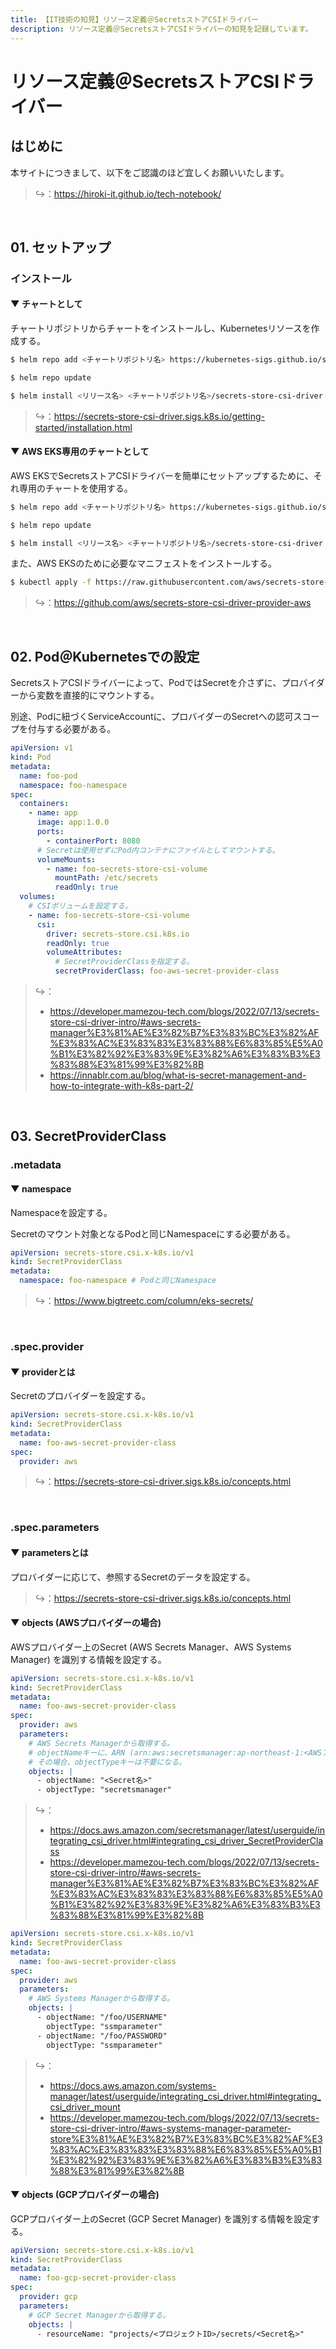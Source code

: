 ```yaml
---
title: 【IT技術の知見】リソース定義＠SecretsストアCSIドライバー
description: リソース定義＠SecretsストアCSIドライバーの知見を記録しています。
---
```


# リソース定義＠SecretsストアCSIドライバー

## はじめに

本サイトにつきまして、以下をご認識のほど宜しくお願いいたします。

> ↪️：https://hiroki-it.github.io/tech-notebook/

<br>

## 01. セットアップ

### インストール

#### ▼ チャートとして

チャートリポジトリからチャートをインストールし、Kubernetesリソースを作成する。

```bash
$ helm repo add <チャートリポジトリ名> https://kubernetes-sigs.github.io/secrets-store-csi-driver/charts

$ helm repo update

$ helm install <リリース名> <チャートリポジトリ名>/secrets-store-csi-driver -n kube-system --version <バージョンタグ>
```

> ↪️：https://secrets-store-csi-driver.sigs.k8s.io/getting-started/installation.html

#### ▼ AWS EKS専用のチャートとして

AWS EKSでSecretsストアCSIドライバーを簡単にセットアップするために、それ専用のチャートを使用する。

```bash
$ helm repo add <チャートリポジトリ名> https://kubernetes-sigs.github.io/secrets-store-csi-driver/charts

$ helm repo update

$ helm install <リリース名> <チャートリポジトリ名>/secrets-store-csi-driver -n kube-system --version <バージョンタグ>
```

また、AWS EKSのために必要なマニフェストをインストールする。

```bash
$ kubectl apply -f https://raw.githubusercontent.com/aws/secrets-store-csi-driver-provider-aws/main/deployment/aws-provider-installer.yaml
```

> ↪️：https://github.com/aws/secrets-store-csi-driver-provider-aws

<br>

## 02. Pod＠Kubernetesでの設定

SecretsストアCSIドライバーによって、PodではSecretを介さずに、プロバイダーから変数を直接的にマウントする。

別途、Podに紐づくServiceAccountに、プロバイダーのSecretへの認可スコープを付与する必要がある。

```yaml
apiVersion: v1
kind: Pod
metadata:
  name: foo-pod
  namespace: foo-namespace
spec:
  containers:
    - name: app
      image: app:1.0.0
      ports:
        - containerPort: 8080
      # Secretは使用せずにPod内コンテナにファイルとしてマウントする。
      volumeMounts:
        - name: foo-secrets-store-csi-volume
          mountPath: /etc/secrets
          readOnly: true
  volumes:
    # CSIボリュームを設定する。
    - name: foo-secrets-store-csi-volume
      csi:
        driver: secrets-store.csi.k8s.io
        readOnly: true
        volumeAttributes:
          # SecretProviderClassを指定する。
          secretProviderClass: foo-aws-secret-provider-class
```

> ↪️：
>
> - https://developer.mamezou-tech.com/blogs/2022/07/13/secrets-store-csi-driver-intro/#aws-secrets-manager%E3%81%AE%E3%82%B7%E3%83%BC%E3%82%AF%E3%83%AC%E3%83%83%E3%83%88%E6%83%85%E5%A0%B1%E3%82%92%E3%83%9E%E3%82%A6%E3%83%B3%E3%83%88%E3%81%99%E3%82%8B
> - https://innablr.com.au/blog/what-is-secret-management-and-how-to-integrate-with-k8s-part-2/

<br>

## 03. SecretProviderClass

### .metadata

#### ▼ namespace

Namespaceを設定する。

Secretのマウント対象となるPodと同じNamespaceにする必要がある。

```yaml
apiVersion: secrets-store.csi.x-k8s.io/v1
kind: SecretProviderClass
metadata:
  namespace: foo-namespace # Podと同じNamespace
```

> ↪️：https://www.bigtreetc.com/column/eks-secrets/

<br>

### .spec.provider

#### ▼ providerとは

Secretのプロバイダーを設定する。

```yaml
apiVersion: secrets-store.csi.x-k8s.io/v1
kind: SecretProviderClass
metadata:
  name: foo-aws-secret-provider-class
spec:
  provider: aws
```

> ↪️：https://secrets-store-csi-driver.sigs.k8s.io/concepts.html

<br>

### .spec.parameters

#### ▼ parametersとは

プロバイダーに応じて、参照するSecretのデータを設定する。

> ↪️：https://secrets-store-csi-driver.sigs.k8s.io/concepts.html

#### ▼ objects (AWSプロバイダーの場合)

AWSプロバイダー上のSecret (AWS Secrets Manager、AWS Systems Manager) を識別する情報を設定する。

```yaml
apiVersion: secrets-store.csi.x-k8s.io/v1
kind: SecretProviderClass
metadata:
  name: foo-aws-secret-provider-class
spec:
  provider: aws
  parameters:
    # AWS Secrets Managerから取得する。
    # objectNameキーに、ARN (arn:aws:secretsmanager:ap-northeast-1:<AWSアカウントID>:secret:<Secretストア名>) を指定しても良い。
    # その場合、objectTypeキーは不要になる。
    objects: |
      - objectName: "<Secret名>"
      - objectType: "secretsmanager"
```

> ↪️：
>
> - https://docs.aws.amazon.com/secretsmanager/latest/userguide/integrating_csi_driver.html#integrating_csi_driver_SecretProviderClass
> - https://developer.mamezou-tech.com/blogs/2022/07/13/secrets-store-csi-driver-intro/#aws-secrets-manager%E3%81%AE%E3%82%B7%E3%83%BC%E3%82%AF%E3%83%AC%E3%83%83%E3%83%88%E6%83%85%E5%A0%B1%E3%82%92%E3%83%9E%E3%82%A6%E3%83%B3%E3%83%88%E3%81%99%E3%82%8B

```yaml
apiVersion: secrets-store.csi.x-k8s.io/v1
kind: SecretProviderClass
metadata:
  name: foo-aws-secret-provider-class
spec:
  provider: aws
  parameters:
    # AWS Systems Managerから取得する。
    objects: |
      - objectName: "/foo/USERNAME"
        objectType: "ssmparameter"
      - objectName: "/foo/PASSWORD"
        objectType: "ssmparameter"
```

> ↪️：
>
> - https://docs.aws.amazon.com/systems-manager/latest/userguide/integrating_csi_driver.html#integrating_csi_driver_mount
> - https://developer.mamezou-tech.com/blogs/2022/07/13/secrets-store-csi-driver-intro/#aws-systems-manager-parameter-store%E3%81%AE%E3%82%B7%E3%83%BC%E3%82%AF%E3%83%AC%E3%83%83%E3%83%88%E6%83%85%E5%A0%B1%E3%82%92%E3%83%9E%E3%82%A6%E3%83%B3%E3%83%88%E3%81%99%E3%82%8B

#### ▼ objects (GCPプロバイダーの場合)

GCPプロバイダー上のSecret (GCP Secret Manager) を識別する情報を設定する。

```yaml
apiVersion: secrets-store.csi.x-k8s.io/v1
kind: SecretProviderClass
metadata:
  name: foo-gcp-secret-provider-class
spec:
  provider: gcp
  parameters:
    # GCP Secret Managerから取得する。
    objects: |
      - resourceName: "projects/<プロジェクトID>/secrets/<Secret名>"
```

<br>
